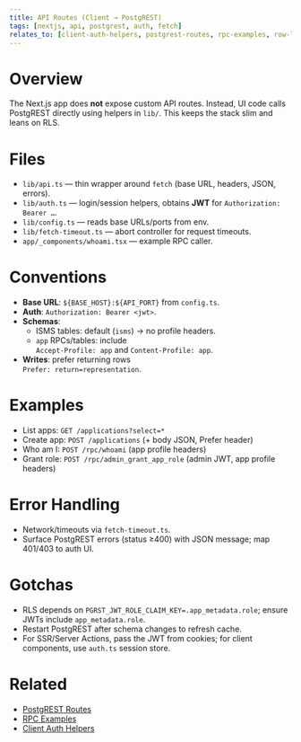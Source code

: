 ```yaml
---
title: API Routes (Client → PostgREST)
tags: [nextjs, api, postgrest, auth, fetch]
relates_to: [client-auth-helpers, postgrest-routes, rpc-examples, row-level-security]
---
```


# Overview
The Next.js app does **not** expose custom API routes.
Instead, UI code calls PostgREST directly using helpers in `lib/`.
This keeps the stack slim and leans on RLS.

# Files
- `lib/api.ts` — thin wrapper around `fetch` (base URL, headers, JSON, errors).
- `lib/auth.ts` — login/session helpers, obtains **JWT** for `Authorization: Bearer …`.
- `lib/config.ts` — reads base URLs/ports from env.
- `lib/fetch-timeout.ts` — abort controller for request timeouts.
- `app/_components/whoami.tsx` — example RPC caller.

# Conventions
- **Base URL**: `${BASE_HOST}:${API_PORT}` from `config.ts`.
- **Auth**: `Authorization: Bearer <jwt>`.
- **Schemas**:
  - ISMS tables: default (`isms`) → no profile headers.
  - `app` RPCs/tables: include  
    `Accept-Profile: app` and `Content-Profile: app`.
- **Writes**: prefer returning rows  
  `Prefer: return=representation`.

# Examples
- List apps: `GET /applications?select=*`
- Create app: `POST /applications` (+ body JSON, Prefer header)
- Who am I: `POST /rpc/whoami` (app profile headers)
- Grant role: `POST /rpc/admin_grant_app_role` (admin JWT, app profile headers)

# Error Handling
- Network/timeouts via `fetch-timeout.ts`.
- Surface PostgREST errors (status ≥400) with JSON message; map 401/403 to auth UI.

# Gotchas
- RLS depends on `PGRST_JWT_ROLE_CLAIM_KEY=.app_metadata.role`; ensure JWTs include `app_metadata.role`.
- Restart PostgREST after schema changes to refresh cache.
- For SSR/Server Actions, pass the JWT from cookies; for client components, use `auth.ts` session store.

# Related
- [PostgREST Routes](../30-apis-and-schema/postgrest-routes.md)
- [RPC Examples](../30-apis-and-schema/rpc-examples.md)
- [Client Auth Helpers](client-auth-helpers.md)
